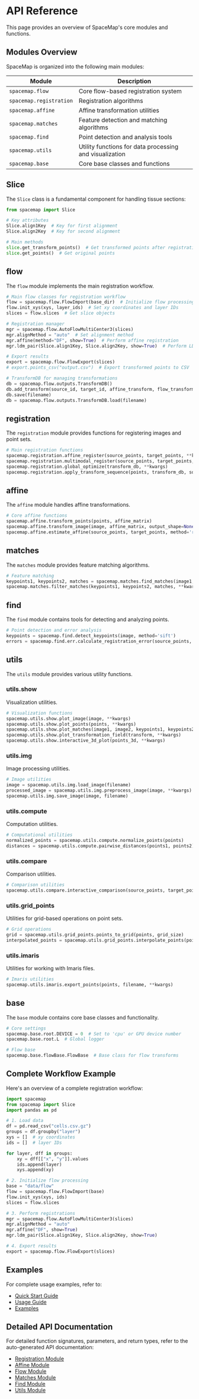 # API Reference

This page provides an overview of SpaceMap's core modules and functions.

## Modules Overview

SpaceMap is organized into the following main modules:

| Module | Description |
|--------|-------------|
| `spacemap.flow` | Core flow-based registration system |
| `spacemap.registration` | Registration algorithms |
| `spacemap.affine` | Affine transformation utilities |
| `spacemap.matches` | Feature detection and matching algorithms |
| `spacemap.find` | Point detection and analysis tools |
| `spacemap.utils` | Utility functions for data processing and visualization |
| `spacemap.base` | Core base classes and functions |

## Slice

The `Slice` class is a fundamental component for handling tissue sections:

```python
from spacemap import Slice

# Key attributes
Slice.align1Key  # Key for first alignment
Slice.align2Key  # Key for second alignment

# Main methods
slice.get_transform_points()  # Get transformed points after registration
slice.get_points()  # Get original points
```

## flow

The `flow` module implements the main registration workflow.

```python
# Main flow classes for registration workflow
flow = spacemap.flow.FlowImport(base_dir)  # Initialize flow processing
flow.init_xys(xys, layer_ids)  # Set xy coordinates and layer IDs
slices = flow.slices  # Get slice objects

# Registration manager
mgr = spacemap.flow.AutoFlowMultiCenter3(slices)
mgr.alignMethod = "auto"  # Set alignment method
mgr.affine(method="DF", show=True)  # Perform affine registration
mgr.ldm_pair(Slice.align1Key, Slice.align2Key, show=True)  # Perform LDDMM registration

# Export results
export = spacemap.flow.FlowExport(slices)
# export.points_csv("output.csv")  # Export transformed points to CSV

# TransformDB for managing transformations
db = spacemap.flow.outputs.TransformDB()
db.add_transform(source_id, target_id, affine_transform, flow_transform)
db.save(filename)
db = spacemap.flow.outputs.TransformDB.load(filename)
```

## registration

The `registration` module provides functions for registering images and point sets.

```python
# Main registration functions
spacemap.registration.affine_register(source_points, target_points, **kwargs)
spacemap.registration.multimodal_register(source_points, target_points, source_image=None, target_image=None, **kwargs)
spacemap.registration.global_optimize(transform_db, **kwargs)
spacemap.registration.apply_transform_sequence(points, transform_db, source_id, target_id)
```

## affine

The `affine` module handles affine transformations.

```python
# Core affine functions
spacemap.affine.transform_points(points, affine_matrix)
spacemap.affine.transform_image(image, affine_matrix, output_shape=None)
spacemap.affine.estimate_affine(source_points, target_points, method='ransac')
```

## matches

The `matches` module provides feature matching algorithms.

```python
# Feature matching
keypoints1, keypoints2, matches = spacemap.matches.find_matches(image1, image2, method='sift')
spacemap.matches.filter_matches(keypoints1, keypoints2, matches, **kwargs)
```

## find

The `find` module contains tools for detecting and analyzing points.

```python
# Point detection and error analysis
keypoints = spacemap.find.detect_keypoints(image, method='sift')
errors = spacemap.find.err.calculate_registration_error(source_points, target_points, transformed_points)
```

## utils

The `utils` module provides various utility functions.

### utils.show

Visualization utilities.

```python
# Visualization functions
spacemap.utils.show.plot_image(image, **kwargs)
spacemap.utils.show.plot_points(points, **kwargs)
spacemap.utils.show.plot_matches(image1, image2, keypoints1, keypoints2, matches, **kwargs)
spacemap.utils.show.plot_transformation_field(transform, **kwargs)
spacemap.utils.show.interactive_3d_plot(points_3d, **kwargs)
```

### utils.img

Image processing utilities.

```python
# Image utilities
image = spacemap.utils.img.load_image(filename)
processed_image = spacemap.utils.img.preprocess_image(image, **kwargs)
spacemap.utils.img.save_image(image, filename)
```

### utils.compute

Computation utilities.

```python
# Computational utilities
normalized_points = spacemap.utils.compute.normalize_points(points)
distances = spacemap.utils.compute.pairwise_distances(points1, points2)
```

### utils.compare

Comparison utilities.

```python
# Comparison utilities
spacemap.utils.compare.interactive_comparison(source_points, target_points, aligned_points, **kwargs)
```

### utils.grid_points

Utilities for grid-based operations on point sets.

```python
# Grid operations
grid = spacemap.utils.grid_points.points_to_grid(points, grid_size)
interpolated_points = spacemap.utils.grid_points.interpolate_points(points, values, query_points)
```

### utils.imaris

Utilities for working with Imaris files.

```python
# Imaris utilities
spacemap.utils.imaris.export_points(points, filename, **kwargs)
```

## base

The `base` module contains core base classes and functionality.

```python
# Core settings
spacemap.base.root.DEVICE = 0  # Set to 'cpu' or GPU device number
spacemap.base.root.L  # Global logger

# Flow base
spacemap.base.flowBase.FlowBase  # Base class for flow transforms
```

## Complete Workflow Example

Here's an overview of a complete registration workflow:

```python
import spacemap
from spacemap import Slice
import pandas as pd

# 1. Load data
df = pd.read_csv("cells.csv.gz")
groups = df.groupby("layer")
xys = []  # xy coordinates
ids = []  # layer IDs

for layer, dff in groups:
    xy = dff[["x", "y"]].values
    ids.append(layer)
    xys.append(xy)

# 2. Initialize flow processing
base = "data/flow"
flow = spacemap.flow.FlowImport(base)
flow.init_xys(xys, ids)
slices = flow.slices

# 3. Perform registrations
mgr = spacemap.flow.AutoFlowMultiCenter3(slices)
mgr.alignMethod = "auto"
mgr.affine("DF", show=True)
mgr.ldm_pair(Slice.align1Key, Slice.align2Key, show=True)

# 4. Export results
export = spacemap.flow.FlowExport(slices)
```

## Examples

For complete usage examples, refer to:

- [Quick Start Guide](quickstart.md)
- [Usage Guide](usage.md)
- [Examples](examples.md)

## Detailed API Documentation

For detailed function signatures, parameters, and return types, refer to the auto-generated API documentation:

- [Registration Module](api/registration.md)
- [Affine Module](api/affine.md)
- [Flow Module](api/flow.md)
- [Matches Module](api/matches.md)
- [Find Module](api/find.md)
- [Utils Module](api/utils.md) 